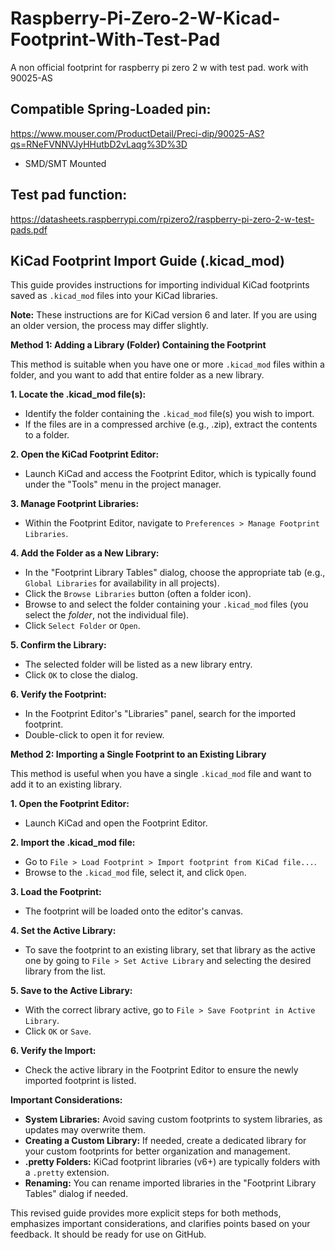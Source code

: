 # Raspberry-Pi-Zero-2-W-Kicad-Footprint-With-Test-Pad
A non official footprint for raspberry pi zero 2 w with test pad. work with 90025-AS

## Compatible Spring-Loaded pin:
https://www.mouser.com/ProductDetail/Preci-dip/90025-AS?qs=RNeFVNNVJyHHutbD2vLaqg%3D%3D
* SMD/SMT Mounted

## Test pad function:
https://datasheets.raspberrypi.com/rpizero2/raspberry-pi-zero-2-w-test-pads.pdf

## KiCad Footprint Import Guide (.kicad_mod)

This guide provides instructions for importing individual KiCad footprints saved as `.kicad_mod` files into your KiCad libraries.

**Note:** These instructions are for KiCad version 6 and later. If you are using an older version, the process may differ slightly.

**Method 1: Adding a Library (Folder) Containing the Footprint**

This method is suitable when you have one or more `.kicad_mod` files within a folder, and you want to add that entire folder as a new library.

**1. Locate the .kicad_mod file(s):**

*   Identify the folder containing the `.kicad_mod` file(s) you wish to import.
*   If the files are in a compressed archive (e.g., .zip), extract the contents to a folder.

**2. Open the KiCad Footprint Editor:**

*   Launch KiCad and access the Footprint Editor, which is typically found under the "Tools" menu in the project manager.

**3. Manage Footprint Libraries:**

*   Within the Footprint Editor, navigate to `Preferences > Manage Footprint Libraries`.

**4. Add the Folder as a New Library:**

*   In the "Footprint Library Tables" dialog, choose the appropriate tab (e.g., `Global Libraries` for availability in all projects).
*   Click the `Browse Libraries` button (often a folder icon).
*   Browse to and select the folder containing your `.kicad_mod` files (you select the *folder*, not the individual file).
*   Click `Select Folder` or `Open`.

**5. Confirm the Library:**

*   The selected folder will be listed as a new library entry.
*   Click `OK` to close the dialog.

**6. Verify the Footprint:**

*   In the Footprint Editor's "Libraries" panel, search for the imported footprint.
*   Double-click to open it for review.

**Method 2: Importing a Single Footprint to an Existing Library**

This method is useful when you have a single `.kicad_mod` file and want to add it to an existing library.

**1. Open the Footprint Editor:**

*   Launch KiCad and open the Footprint Editor.

**2. Import the .kicad_mod file:**

*   Go to `File > Load Footprint > Import footprint from KiCad file...`.
*   Browse to the `.kicad_mod` file, select it, and click `Open`.

**3. Load the Footprint:**

*   The footprint will be loaded onto the editor's canvas.

**4. Set the Active Library:**

*   To save the footprint to an existing library, set that library as the active one by going to `File > Set Active Library` and selecting the desired library from the list.

**5. Save to the Active Library:**

*   With the correct library active, go to `File > Save Footprint in Active Library`.
*   Click `OK` or `Save`.

**6. Verify the Import:**

*   Check the active library in the Footprint Editor to ensure the newly imported footprint is listed.

**Important Considerations:**

*   **System Libraries:** Avoid saving custom footprints to system libraries, as updates may overwrite them.
*   **Creating a Custom Library:**  If needed, create a dedicated library for your custom footprints for better organization and management.
*   **.pretty Folders:** KiCad footprint libraries (v6+) are typically folders with a `.pretty` extension.
*   **Renaming:** You can rename imported libraries in the "Footprint Library Tables" dialog if needed.

This revised guide provides more explicit steps for both methods, emphasizes important considerations, and clarifies points based on your feedback.  It should be ready for use on GitHub.
